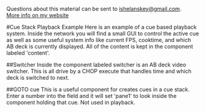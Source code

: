 Questions about this material can be sent to ishelanskey@gmail.com.  
[More info on my website](http://design.ianshelanskey.com)

#Cue Stack Playback Example
Here is an example of a cue based playback system. Inside the network you will find a small GUI to control the active cue as well as some useful system info like current FPS, cooktime, and which AB deck is currently displayed. All of the content is kept in the component labeled 'content'.   

##Switcher
Inside the component labeled switcher is an AB deck video switcher. This is all drive by a CHOP execute that handles time and which deck is switched to next. 

##GOTO cue
This is a useful component for creates cues in a cue stack. Enter a number into the field and it will set 'pane1' to look inside the component holding that cue. Not used in playback. 